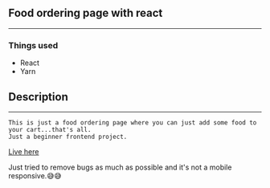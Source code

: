 ## Food ordering page with react
---
### Things used
- React
- Yarn

## Description
---
	This is just a food ordering page where you can just add some food to your cart...that's all.
	Just a beginner frontend project.

[Live here](https://food-ordering-page.netlify.app/)

Just tried to remove bugs as much as possible and it's not a mobile responsive.😅😅
